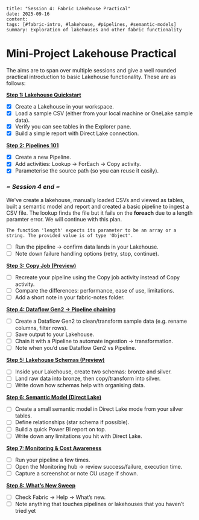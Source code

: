 ```
title: "Session 4: Fabric Lakehouse Practical"
date: 2025-09-16
content: 
tags: [#fabric-intro, #lakehouse, #pipelines, #semantic-models]
summary: Exploration of lakehouses and other fabric functionality 
```
# Mini-Project Lakehouse Practical

The aims are to span over multiple sessions and give a well rounded practical introduction to basic Lakehouse functionality. These are as follows:

**<u>Step 1: Lakehouse Quickstart</u>**

- [x] Create a Lakehouse in your workspace.
- [x] Load a sample CSV (either from your local machine or OneLake sample data).
- [x] Verify you can see tables in the Explorer pane.
- [x] Build a simple report with Direct Lake connection.

**<u>Step 2: Pipelines 101</u>**

- [x] Create a new Pipeline.
- [x] Add activities: Lookup → ForEach → Copy activity.
- [x] Parameterise the source path (so you can reuse it easily).
### ***= Session 4 end =***

We've create a lakehouse, manually loaded CSVs and viewed as tables, built a semantic model and report and created a basic pipeline to ingest a CSV file. The lookup finds the file but it fails on the **foreach** due to a length paramter error. We will continue with this plan.

```
The function 'length' expects its parameter to be an array or a string. The provided value is of type 'Object'.
```

- [ ] Run the pipeline → confirm data lands in your Lakehouse.
- [ ] Note down failure handling options (retry, stop, continue).

**<u>Step 3: Copy Job (Preview)</u>**

- [ ] Recreate your pipeline using the Copy job activity instead of Copy activity.
- [ ] Compare the differences: performance, ease of use, limitations.
- [ ] Add a short note in your fabric-notes folder.

**<u>Step 4: Dataflow Gen2 → Pipeline chaining</u>**

- [ ] Create a Dataflow Gen2 to clean/transform sample data (e.g. rename columns, filter rows).
- [ ] Save output to your Lakehouse.
- [ ] Chain it with a Pipeline to automate ingestion → transformation.
- [ ] Note when you’d use Dataflow Gen2 vs Pipeline.

**<u>Step 5: Lakehouse Schemas (Preview)</u>**

- [ ] Inside your Lakehouse, create two schemas: bronze and silver.
- [ ] Land raw data into bronze, then copy/transform into silver.
- [ ] Write down how schemas help with organising data.

**<u>Step 6: Semantic Model (Direct Lake)</u>**

- [ ] Create a small semantic model in Direct Lake mode from your silver tables.
- [ ] Define relationships (star schema if possible).
- [ ] Build a quick Power BI report on top.
- [ ] Write down any limitations you hit with Direct Lake.

**<u>Step 7: Monitoring & Cost Awareness</u>**

- [ ] Run your pipeline a few times.
- [ ] Open the Monitoring hub → review success/failure, execution time.
- [ ] Capture a screenshot or note CU usage if shown.

**<u>Step 8: What’s New Sweep</u>**

- [ ] Check Fabric → Help → What’s new.
- [ ] Note anything that touches pipelines or lakehouses that you haven’t tried yet
